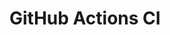 # GitHub Actions CI

































































































































































































































































































































































































































































































































































































































































































































































































































































































































































































































































































































































































































































































































































































































































































































































































































































































































































